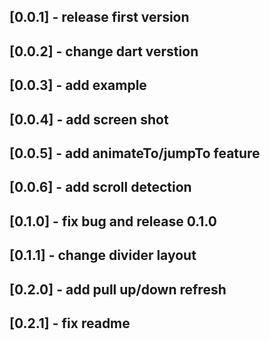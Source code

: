 ## [0.0.1] - release first version
## [0.0.2] - change dart verstion
## [0.0.3] - add example
## [0.0.4] - add screen shot
## [0.0.5] - add animateTo/jumpTo feature
## [0.0.6] - add scroll detection
## [0.1.0] - fix bug and release 0.1.0
## [0.1.1] - change divider layout
## [0.2.0] - add pull up/down refresh
## [0.2.1] - fix readme